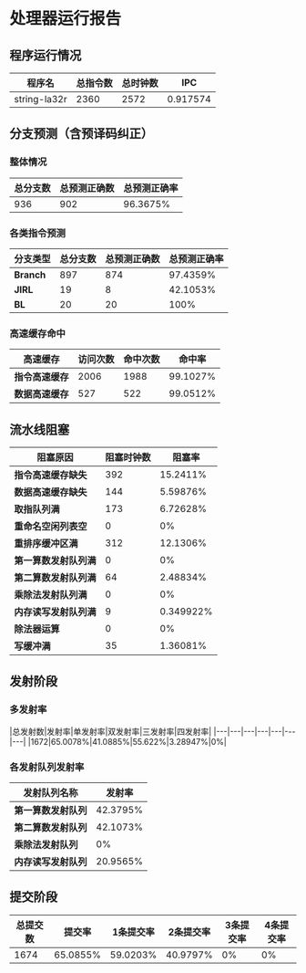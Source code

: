# 处理器运行报告
## 程序运行情况
|程序名|总指令数|总时钟数|IPC|
|---|---|---|---|
|string-la32r|2360|2572|0.917574|

## 分支预测（含预译码纠正）
### 整体情况
|总分支数|总预测正确数|总预测正确率|
|---|---|---|
|936|902|96.3675%|

### 各类指令预测
|分支类型|总分支数|总预测正确数|总预测正确率|
|---|---|---|---|
|**Branch**| 897 | 874 | 97.4359%|
|**JIRL**| 19 | 8 | 42.1053%|
|**BL**| 20 | 20 | 100%|

### 高速缓存命中
|高速缓存|访问次数|命中次数|命中率|
|---|---|---|---|
|**指令高速缓存**| 2006 | 1988 | 99.1027%|
|**数据高速缓存**| 527 | 522 | 99.0512%|
## 流水线阻塞
|阻塞原因|阻塞时钟数|阻塞率|
|---|---|---|
|**指令高速缓存缺失**| 392 | 15.2411%|
|**数据高速缓存缺失**| 144 | 5.59876%|
|**取指队列满**| 173 | 6.72628%|
|**重命名空闲列表空**|0 | 0%|
|**重排序缓冲区满**|312 | 12.1306%|
|**第一算数发射队列满**|0 | 0%|
|**第二算数发射队列满**|64 | 2.48834%|
|**乘除法发射队列满**|0 | 0%|
|**内存读写发射队列满**|9 | 0.349922%|
|**除法器运算**|0 | 0%|
|**写缓冲满**|35 | 1.36081%|

## 发射阶段
### 多发射率
|总发射数|发射率|单发射率|双发射率|三发射率|四发射率|
|---|---|---|---|---|---|---|
|1672|65.0078%|41.0885%|55.622%|3.28947%|0%|

### 各发射队列发射率
|发射队列名称|发射率|
|---|---|
|**第一算数发射队列**|42.3795%|
|**第二算数发射队列**|42.1073%|
|**乘除法发射队列**|0%|
|**内存读写发射队列**|20.9565%|

## 提交阶段
|总提交数|提交率|1条提交率|2条提交率|3条提交率|4条提交率|
|---|---|---|---|---|---|
|1674|65.0855%|59.0203%|40.9797%|0%|0%|
